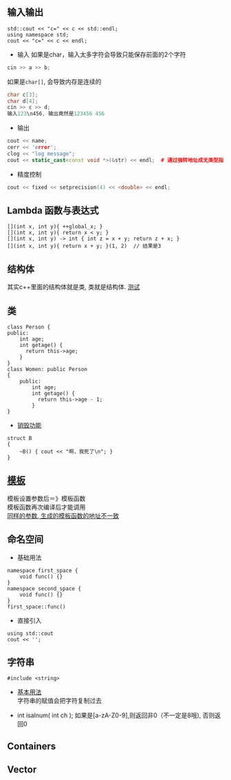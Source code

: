 ## 输入输出

    std::cout << "c=" << c << std::endl;
    using namespace std;
    cout << "c=" << c << endl;

* 输入
如果是char，输入太多字符会导致只能保存前面的2个字符
```cpp
cin >> a >> b;
```
如果是`char[]`, 会导致内存是连续的
```cpp
char c[3];
char d[4];
cin >> c >> d;
输入123\n456, 输出竟然是123456 456
```

* 输出
```cpp
cout << name;
cerr << 'error';
clog << "log message";
cout << static_cast<const void *>(&str) << endl;  # 通过强转地址成无类型指针来避免cout自动转化
```

* 精度控制
```cpp
cout << fixed << setprecision(4) << <double> << endl;
```

## Lambda 函数与表达式

    [](int x, int y){ ++global_x; }
    [](int x, int y){ return x < y; }
    [](int x, int y) -> int { int z = x + y; return z + x; }
    [](int x, int y){ return x + y; }(1, 2)  // 结果是3


## 结构体
其实c++里面的结构体就是类, 类就是结构体. [测试](./结构体-类.cpp)

## 类
```
class Person {
public:
    int age;
    int getage() {
      return this->age;
    }
}
class Women: public Person
{
    public:
        int age;
        int getage() {
          return this->age - 1;
        }
}
```

* [销毁功能](类销毁.cpp)
```
struct B
{
    ~B() { cout << "啊，我死了\n"; }
}
```

## [模板](https://www.runoob.com/cplusplus/cpp-templates.html)
模板设置参数后＝》模板函数  
模板函数再次编译后才能调用  
[同样的参数, 生成的模板函数的地址不一致](./模板-测试地址.cpp)

## 命名空间

* 基础用法

```
namespace first_space {
    void func() {}
}
namespace second_space {
    void func() {}
}
first_space::func()
```

* 直接引入

```
using std::cout
cout << '';
```

## 字符串
```
#include <string>
```

* [基本用法](./字符串.cpp)  
字符串的赋值会把字符复制过去

* int isalnum( int ch );
如果是[a-zA-Z0-9],则返回非0（不一定是8哦), 否则返回0

## Containers

## Vector
